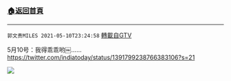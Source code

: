 ﻿###  [:house:返回首頁](https://github.com/ourhimalayas/txt)
---

`郭文贵MILES 2021-05-10T23:24:58` [轉載自GTV](https://gtv.org/web/#/UserInfo/5e596957357cc612d35a8044)

5月10号：我得乖乖哟￼……https://twitter.com/indiatoday/status/1391799238766383106?s=21

![](https://filegroup.gtv.org/cdn-cgi/image/width=600/https://filegroup.gtv.org/group7/web/20210510/23/24/0/f3094e94a8e6cb559d46aa4ed5c8cb06.jpg)
